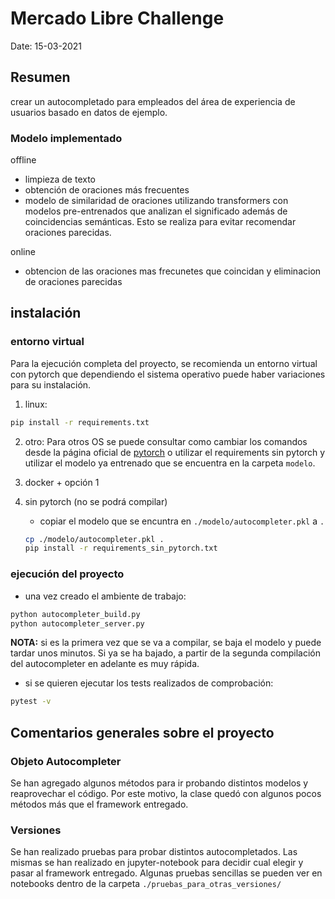 # Mercado Libre Challenge
Date: 15-03-2021

## Resumen
crear un autocompletado para empleados del área de experiencia de usuarios basado en datos de ejemplo.

### Modelo implementado
offline
- limpieza de texto
- obtención de oraciones más frecuentes
- modelo de similaridad de oraciones utilizando transformers con modelos pre-entrenados que analizan el significado además de coincidencias semánticas. Esto se realiza para evitar recomendar oraciones parecidas.

online
- obtencion de las oraciones mas frecunetes que coincidan y eliminacion de oraciones parecidas

## instalación
### entorno virtual
Para la ejecución completa del proyecto, se recomienda un entorno virtual con pytorch que dependiendo el sistema operativo puede haber variaciones para su instalación. 

1) linux:

```bash
pip install -r requirements.txt
```

2) otro:
Para otros OS se puede consultar como cambiar los comandos desde la página oficial de [pytorch](https://pytorch.org/get-started/locally/#start-locally) o utilizar el requirements sin pytorch y utilizar el modelo ya entrenado que se encuentra en la carpeta `modelo`.

3) docker + opción 1

4) sin pytorch (no se podrá compilar)
    - copiar el modelo que se encuntra en `./modelo/autocompleter.pkl` a `.`
    ```bash
    cp ./modelo/autocompleter.pkl .
    pip install -r requirements_sin_pytorch.txt
    ```

### ejecución del proyecto
- una vez creado el ambiente de trabajo:

```bash
python autocompleter_build.py
python autocompleter_server.py
```


__NOTA:__ si es la primera vez que se va a compilar, se baja el modelo y puede tardar unos minutos. Si ya se ha bajado, a partir de la segunda compilación del autocompleter en adelante es muy rápida.


- si se quieren ejecutar los tests realizados de comprobación:
```bash
pytest -v
```

## Comentarios generales sobre el proyecto
### Objeto Autocompleter
Se han agregado algunos métodos para ir probando distintos modelos y reaprovechar el código. Por este motivo, la clase quedó con algunos pocos métodos más que el framework entregado.

### Versiones
Se han realizado pruebas para probar distintos autocompletados. Las mismas se han realizado en jupyter-notebook para decidir cual elegir y pasar al framework entregado. Algunas pruebas sencillas se pueden ver en notebooks dentro de la carpeta `./pruebas_para_otras_versiones/`






